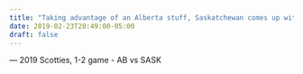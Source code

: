 ```yaml
---
title: "Taking advantage of an Alberta stuff, Saskatchewan comes up with the stuff!"
date: 2019-02-23T20:49:00-05:00
draft: false
---
```

— 2019 Scotties, 1-2 game - AB vs SASK
<!--more--> 

